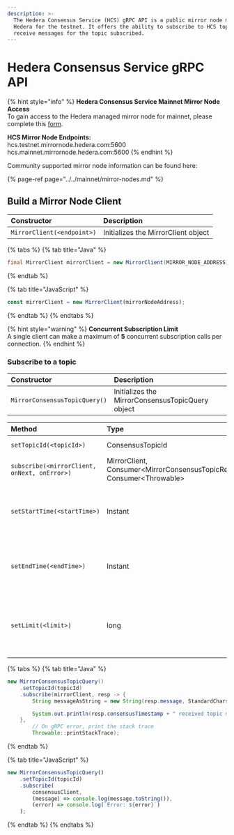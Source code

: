 ```yaml
---
description: >-
  The Hedera Consensus Service (HCS) gRPC API is a public mirror node managed by
  Hedera for the testnet. It offers the ability to subscribe to HCS topics and
  receive messages for the topic subscribed.
---
```


# Hedera Consensus Service gRPC API

{% hint style="info" %}
**Hedera Consensus Service Mainnet Mirror Node Access**  
To gain access to the Hedera managed mirror node for mainnet, please complete this [form](https://learn.hedera.com/hcs-mirror-api-mainnet).  
  
**HCS Mirror Node Endpoints:**  
hcs.testnet.mirrornode.hedera.com:5600   
hcs.mainnet.mirrornode.hedera.com:5600
{% endhint %}

Community supported mirror node information can be found here:

{% page-ref page="../../mainnet/mirror-nodes.md" %}

## Build a Mirror Node Client

| Constructor | Description |
| :--- | :--- |
| `MirrorClient(<endpoint>)` | Initializes the MirrorClient object |

{% tabs %}
{% tab title="Java" %}
```java
final MirrorClient mirrorClient = new MirrorClient(MIRROR_NODE_ADDRESS);
```
{% endtab %}

{% tab title="JavaScript" %}
```javascript
const mirrorClient = new MirrorClient(mirrorNodeAddress);
```
{% endtab %}
{% endtabs %}

{% hint style="warning" %}
**Concurrent Subscription Limit**  
A single client can make a maximum of **5** concurrent subscription calls per connection. 
{% endhint %}

### Subscribe to a topic

| Constructor | Description |
| :--- | :--- |
| `MirrorConsensusTopicQuery()` | Initializes the MirrorConsensusTopicQuery object |

| Method | Type | Description |
| :--- | :--- | :--- |
| `setTopicId(<topicId>)` | ConsensusTopicId | ID of the topic |
| `subscribe(<mirrorClient, onNext, onError>)` | MirrorClient, Consumer&lt;MirrorConsensusTopicResponse&gt;, Consumer&lt;Throwable&gt; | Subscribe to a topic |
| `setStartTime(<startTime>)` | Instant | The time to start receiving messages from the topic |
| `setEndTime(<endTime>)` | Instant | The time to stop receiving messages from the topic |
| `setLimit(<limit>)` | long | The limit to the number of messages to receive for that topic |

{% tabs %}
{% tab title="Java" %}
```java
new MirrorConsensusTopicQuery()
    .setTopicId(topicId)
    .subscribe(mirrorClient, resp -> {
        String messageAsString = new String(resp.message, StandardCharsets.UTF_8);

        System.out.println(resp.consensusTimestamp + " received topic message: " + messageAsString);
    },
        // On gRPC error, print the stack trace
        Throwable::printStackTrace);
```
{% endtab %}

{% tab title="JavaScript" %}
```javascript
new MirrorConsensusTopicQuery()
    .setTopicId(topicId)
    .subscribe(
        consensusClient,
        (message) => console.log(message.toString()),
        (error) => console.log(`Error: ${error}`)
    );
```
{% endtab %}
{% endtabs %}

